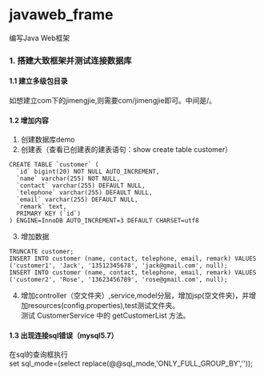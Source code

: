 # javaweb_frame

编写Java Web框架
### 1. 搭建大致框架并测试连接数据库

#### 1.1 建立多级包目录

如想建立com下的jimengjie,则需要com/jimengjie即可。中间是/。

#### 1.2 增加内容
1. 创建数据库demo
2. 创建表（查看已创建表的建表语句：show create table customer）  
```
CREATE TABLE `customer` (
  `id` bigint(20) NOT NULL AUTO_INCREMENT,
  `name` varchar(255) NOT NULL,
  `contact` varchar(255) DEFAULT NULL,
  `telephone` varchar(255) DEFAULT NULL,
  `email` varchar(255) DEFAULT NULL,
  `remark` text,
  PRIMARY KEY (`id`)
) ENGINE=InnoDB AUTO_INCREMENT=3 DEFAULT CHARSET=utf8
```
3. 增加数据
```
TRUNCATE customer;
INSERT INTO customer (name, contact, telephone, email, remark) VALUES ('customer1', 'Jack', '13512345678', 'jack@gmail.com', null);  
INSERT INTO customer (name, contact, telephone, email, remark) VALUES ('customer2', 'Rose', '13623456789', 'rose@gmail.com', null);
```
4. 增加controller（空文件夹）,service,model分层，增加jsp(空文件夹)，并增加resources(config.properties),test测试文件夹。  
测试 CustomerService 中的 getCustomerList 方法。


#### 1.3 出现连接sql错误（mysql5.7）
在sql的查询框执行  
set sql_mode=(select replace(@@sql_mode,'ONLY_FULL_GROUP_BY',''));

